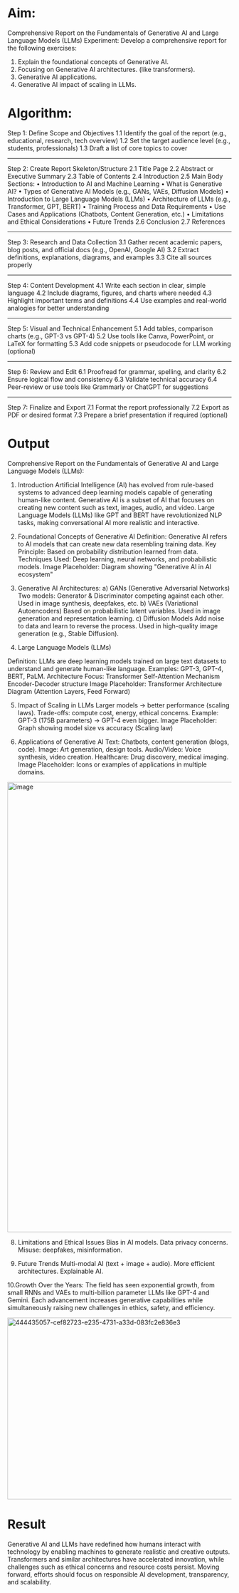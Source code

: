 # Aim:	
Comprehensive Report on the Fundamentals of Generative AI and Large Language Models (LLMs)
Experiment:
Develop a comprehensive report for the following exercises:
1.	Explain the foundational concepts of Generative AI. 
2.	Focusing on Generative AI architectures. (like transformers).
3.	Generative AI applications.
4.	Generative AI impact of scaling in LLMs.

# Algorithm:

Step 1: Define Scope and Objectives
1.1 Identify the goal of the report (e.g., educational, research, tech overview)
1.2 Set the target audience level (e.g., students, professionals)
1.3 Draft a list of core topics to cover
________________________________________
Step 2: Create Report Skeleton/Structure
2.1 Title Page
2.2 Abstract or Executive Summary
2.3 Table of Contents
2.4 Introduction
2.5 Main Body Sections:
•	Introduction to AI and Machine Learning
•	What is Generative AI?
•	Types of Generative AI Models (e.g., GANs, VAEs, Diffusion Models)
•	Introduction to Large Language Models (LLMs)
•	Architecture of LLMs (e.g., Transformer, GPT, BERT)
•	Training Process and Data Requirements
•	Use Cases and Applications (Chatbots, Content Generation, etc.)
•	Limitations and Ethical Considerations
•	Future Trends
2.6 Conclusion
2.7 References
________________________________________
Step 3: Research and Data Collection
3.1 Gather recent academic papers, blog posts, and official docs (e.g., OpenAI, Google AI)
3.2 Extract definitions, explanations, diagrams, and examples
3.3 Cite all sources properly
________________________________________
Step 4: Content Development
4.1 Write each section in clear, simple language
4.2 Include diagrams, figures, and charts where needed
4.3 Highlight important terms and definitions
4.4 Use examples and real-world analogies for better understanding
________________________________________
Step 5: Visual and Technical Enhancement
5.1 Add tables, comparison charts (e.g., GPT-3 vs GPT-4)
5.2 Use tools like Canva, PowerPoint, or LaTeX for formatting
5.3 Add code snippets or pseudocode for LLM working (optional)
________________________________________
Step 6: Review and Edit
6.1 Proofread for grammar, spelling, and clarity
6.2 Ensure logical flow and consistency
6.3 Validate technical accuracy
6.4 Peer-review or use tools like Grammarly or ChatGPT for suggestions
________________________________________
Step 7: Finalize and Export
7.1 Format the report professionally
7.2 Export as PDF or desired format
7.3 Prepare a brief presentation if required (optional)


# Output
Comprehensive Report on the Fundamentals of Generative AI and Large Language Models (LLMs):

1. Introduction
Artificial Intelligence (AI) has evolved from rule-based systems to advanced deep learning models capable of generating human-like content. Generative AI is a subset of AI that focuses on creating new content such as text, images, audio, and video. Large Language Models (LLMs) like GPT and BERT have revolutionized NLP tasks, making conversational AI more realistic and interactive.

2. Foundational Concepts of Generative AI
Definition: Generative AI refers to AI models that can create new data resembling training data.
Key Principle: Based on probability distribution learned from data.
Techniques Used: Deep learning, neural networks, and probabilistic models.
Image Placeholder: Diagram showing "Generative AI in AI ecosystem"

3. Generative AI Architectures:
a) GANs (Generative Adversarial Networks)
Two models: Generator & Discriminator competing against each other.
Used in image synthesis, deepfakes, etc.
b) VAEs (Variational Autoencoders)
Based on probabilistic latent variables.
Used in image generation and representation learning.
c) Diffusion Models
Add noise to data and learn to reverse the process.
Used in high-quality image generation (e.g., Stable Diffusion).


4. Large Language Models (LLMs)

Definition: LLMs are deep learning models trained on large text datasets to understand and generate human-like language.
Examples: GPT-3, GPT-4, BERT, PaLM.
Architecture Focus: Transformer
Self-Attention Mechanism
Encoder-Decoder structure
Image Placeholder: Transformer Architecture Diagram (Attention Layers, Feed Forward)

5. Impact of Scaling in LLMs
Larger models → better performance (scaling laws).
Trade-offs: compute cost, energy, ethical concerns.
Example: GPT-3 (175B parameters) → GPT-4 even bigger.
Image Placeholder: Graph showing model size vs accuracy (Scaling law)

6. Applications of Generative AI
Text: Chatbots, content generation (blogs, code).
Image: Art generation, design tools.
Audio/Video: Voice synthesis, video creation.
Healthcare: Drug discovery, medical imaging.
Image Placeholder: Icons or examples of applications in multiple domains.

<img width="962" height="1011" alt="image" src="https://github.com/user-attachments/assets/cb7fc105-af92-4430-bab0-7212a3a8ee41" />

8. Limitations and Ethical Issues
Bias in AI models.
Data privacy concerns.
Misuse: deepfakes, misinformation.

9. Future Trends
Multi-modal AI (text + image + audio).
More efficient architectures.
Explainable AI.

10.Growth Over the Years:
The field has seen exponential growth, from small RNNs and VAEs to multi-billion parameter LLMs like GPT-4 and Gemini. Each advancement increases generative capabilities while simultaneously raising new challenges in ethics, safety, and efficiency.

<img width="969" height="408" alt="444435057-cef82723-e235-4731-a33d-083fc2e836e3" src="https://github.com/user-attachments/assets/8a5175eb-b276-4b5b-8d1d-639cf49b5afa" />

# Result
Generative AI and LLMs have redefined how humans interact with technology by enabling machines to generate realistic and creative outputs. Transformers and similar architectures have accelerated innovation, while challenges such as ethical concerns and resource costs persist. Moving forward, efforts should focus on responsible AI development, transparency, and scalability.
